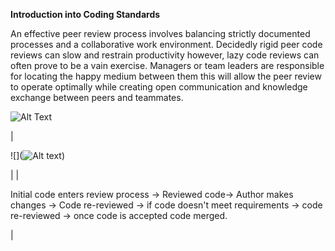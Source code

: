 **Introduction into Coding Standards**

An effective peer review process involves balancing strictly documented processes and a collaborative work environment. 
Decidedly rigid peer code reviews can slow and restrain productivity however, lazy code reviews can often prove to be a vain exercise. 
Managers or team leaders are responsible for locating the happy medium between them this will allow the peer review to operate optimally while creating open communication and knowledge exchange between peers and teammates.






![Alt Text](https://www.researchgate.net/publication/328541762/figure/fig1/AS:686040184528896@1540576134082/Overview-of-the-Code-Review-Process.png)

|

![](![Alt text](http://amanek.com/images/posts/code-review-process.png))

 |
|

Initial code enters review process → Reviewed code→ Author makes changes → Code re-reviewed → if code doesn't meet requirements → code re-reviewed → once code is accepted code merged.

 |
